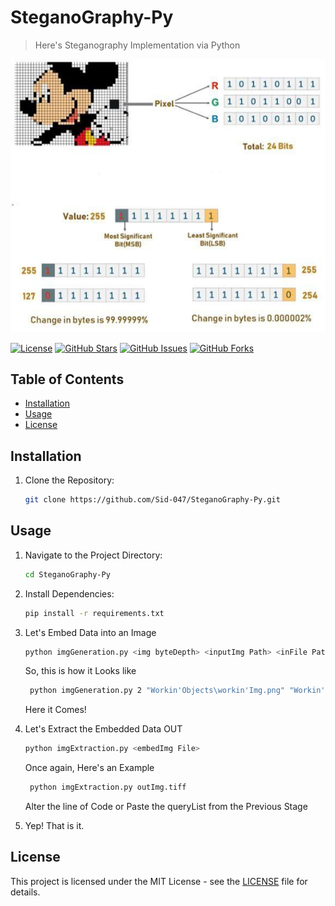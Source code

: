 # SteganoGraphy-Py
> Here's Steganography Implementation via Python

![CoreStuff](https://github.com/Sid-047/SteganoGraphy-Py/blob/main/ConceptualStuff/CoreStuff.jpg)

[![License](https://img.shields.io/badge/License-MIT-blue.svg)](https://opensource.org/licenses/MIT)
[![GitHub Stars](https://img.shields.io/github/stars/Sid-047/SteganoGraphy-Py.svg)](https://github.com/Sid-047/SteganoGraphy-Py/stargazers)
[![GitHub Issues](https://img.shields.io/github/issues/Sid-047/SteganoGraphy-Py.svg)](https://github.com/Sid-047/SteganoGraphy-Py/issues)
[![GitHub Forks](https://img.shields.io/github/forks/Sid-047/SteganoGraphy-Py.svg)](https://github.com/Sid-047/SteganoGraphy-Py/network/members)

## Table of Contents

- [Installation](#installation)
- [Usage](#usage)
- [License](#license)

## Installation

1. Clone the Repository:
   ```sh
   git clone https://github.com/Sid-047/SteganoGraphy-Py.git
   ```

## Usage

1. Navigate to the Project Directory:
    ```sh
    cd SteganoGraphy-Py
    ```

2. Install Dependencies:
    ```sh
    pip install -r requirements.txt
    ```
3. Let's Embed Data into an Image
    ```sh
    python imgGeneration.py <img byteDepth> <inputImg Path> <inFile Path> <outImg Final Path>
    ```
    So, this is how it Looks like
   ```sh
    python imgGeneration.py 2 "Workin'Objects\workin'Img.png" "Workin'Objects\embedStuff\inAud.mp3" outImg.tiff
    ```
    Here it Comes!

4. Let's Extract the Embedded Data OUT
    ```sh
    python imgExtraction.py <embedImg File>
    ```
    Once again, Here's an Example
   ```sh
    python imgExtraction.py outImg.tiff
    ```
    Alter the line of Code or Paste the queryList from the Previous Stage
   
5. Yep! That is it.

## License

This project is licensed under the MIT License - see the [LICENSE](LICENSE) file for details.